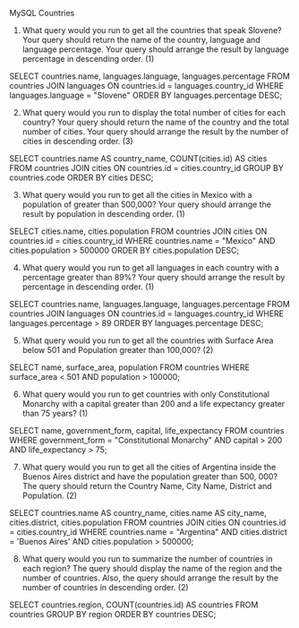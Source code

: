 MySQL Countries
1. What query would you run to get all the countries that speak Slovene? Your query should return the name of the country, language and language percentage. Your query should arrange the result by language percentage in descending order. (1)

SELECT countries.name, languages.language, languages.percentage
FROM countries
JOIN languages ON countries.id = languages.country_id
WHERE languages.language = "Slovene"
ORDER BY languages.percentage DESC;


2. What query would you run to display the total number of cities for each country? Your query should return the name of the country and the total number of cities. Your query should arrange the result by the number of cities in descending order. (3)

SELECT countries.name AS country_name, COUNT(cities.id) AS cities
FROM countries
JOIN cities ON countries.id = cities.country_id
GROUP BY countries.code
ORDER BY cities DESC;


3. What query would you run to get all the cities in Mexico with a population of greater than 500,000? Your query should arrange the result by population in descending order. (1)

SELECT cities.name, cities.population
FROM countries
JOIN cities ON countries.id = cities.country_id
WHERE countries.name = "Mexico" AND cities.population > 500000
ORDER BY cities.population DESC;

4. What query would you run to get all languages in each country with a percentage greater than 89%? Your query should arrange the result by percentage in descending order. (1)

SELECT countries.name, languages.language, languages.percentage
FROM countries
JOIN languages ON countries.id = languages.country_id
WHERE languages.percentage > 89
ORDER BY languages.percentage DESC;


5. What query would you run to get all the countries with Surface Area below 501 and Population greater than 100,000? (2)

SELECT name, surface_area, population
FROM countries
WHERE surface_area < 501 AND population > 100000;


6. What query would you run to get countries with only Constitutional Monarchy with a capital greater than 200 and a life expectancy greater than 75 years? (1)

SELECT name, government_form, capital, life_expectancy
FROM countries
WHERE government_form = "Constitutional Monarchy" AND capital > 200 AND life_expectancy > 75;


7. What query would you run to get all the cities of Argentina inside the Buenos Aires district and have the population greater than 500, 000? The query should return the Country Name, City Name, District and Population. (2)

SELECT countries.name AS country_name, cities.name AS city_name, cities.district, cities.population
FROM countries
JOIN cities ON countries.id = cities.country_id
WHERE countries.name = "Argentina" AND cities.district = 'Buenos Aires' AND cities.population > 500000;


8. What query would you run to summarize the number of countries in each region? The query should display the name of the region and the number of countries. Also, the query should arrange the result by the number of countries in descending order. (2)

SELECT countries.region, COUNT(countries.id) AS countries
FROM countries
GROUP BY region
ORDER BY countries DESC;